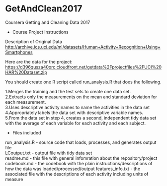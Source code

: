 # GetAndClean2017
Coursera Getting and Cleaning Data 2017

* Course Project Instructions  

Description of Original Data  
http://archive.ics.uci.edu/ml/datasets/Human+Activity+Recognition+Using+Smartphones

Here are the data for the project:  
https://d396qusza40orc.cloudfront.net/getdata%2Fprojectfiles%2FUCI%20HAR%20Dataset.zip

You should create one R script called run_analysis.R that does the following.

1.Merges the training and the test sets to create one data set.  
2.Extracts only the measurements on the mean and standard deviation for each measurement.  
3.Uses descriptive activity names to name the activities in the data set  
4.Appropriately labels the data set with descriptive variable names.  
5.From the data set in step 4, creates a second, independent tidy data set with the average of each variable for each activity and each subject.


* Files included 

run_analysis.R - source code that loads, processes, and generates output file  
LCoutput.txt - output file with tidy data set  
readme.md - this file with general infomration about the repository/project
codebook.md - the codebook with the plain instructions/descriptions of how the data was loaded/processed/output
features_info.txt - the associated file with the descriptions of each activity including units of measure
